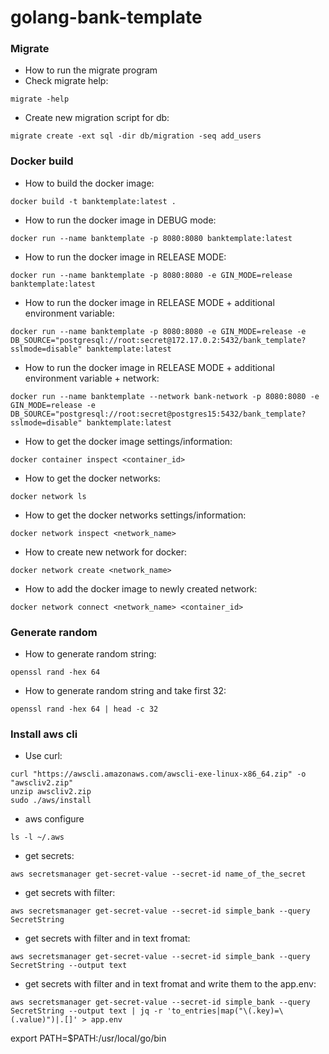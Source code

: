 # golang-bank-template


### Migrate

* How to run the migrate program 
* Check migrate help:
```
migrate -help
```
* Create new migration script for db:
```
migrate create -ext sql -dir db/migration -seq add_users
```

### Docker build

* How to build the docker image: 
```
docker build -t banktemplate:latest .
```

* How to run the docker image in DEBUG mode: 
```
docker run --name banktemplate -p 8080:8080 banktemplate:latest
```

* How to run the docker image in RELEASE MODE: 
```
docker run --name banktemplate -p 8080:8080 -e GIN_MODE=release banktemplate:latest
```

* How to run the docker image in RELEASE MODE + additional environment variable: 
```
docker run --name banktemplate -p 8080:8080 -e GIN_MODE=release -e DB_SOURCE="postgresql://root:secret@172.17.0.2:5432/bank_template?sslmode=disable" banktemplate:latest
```

* How to run the docker image in RELEASE MODE + additional environment variable + network: 
```
docker run --name banktemplate --network bank-network -p 8080:8080 -e GIN_MODE=release -e DB_SOURCE="postgresql://root:secret@postgres15:5432/bank_template?sslmode=disable" banktemplate:latest
```


* How to get the docker image settings/information: 
```
docker container inspect <container_id>
```

* How to get the docker networks: 
```
docker network ls 
```

* How to get the docker networks settings/information: 
```
docker network inspect <network_name>
```

* How to create new network for docker: 
```
docker network create <network_name> 
```

* How to add the docker image to newly created network: 
```
docker network connect <network_name> <container_id>
```

### Generate random

* How to generate random string: 
```
openssl rand -hex 64
```

* How to generate random string and take first 32: 
```
openssl rand -hex 64 | head -c 32
```


### Install aws cli

* Use curl:
```
curl "https://awscli.amazonaws.com/awscli-exe-linux-x86_64.zip" -o "awscliv2.zip"
unzip awscliv2.zip
sudo ./aws/install
```

* aws configure


```
ls -l ~/.aws
```

* get secrets:
```
aws secretsmanager get-secret-value --secret-id name_of_the_secret
```

* get secrets with filter:
```
aws secretsmanager get-secret-value --secret-id simple_bank --query SecretString
```

* get secrets with filter and in text fromat:
```
aws secretsmanager get-secret-value --secret-id simple_bank --query SecretString --output text
```

* get secrets with filter and in text fromat and write them to the app.env:
```
aws secretsmanager get-secret-value --secret-id simple_bank --query SecretString --output text | jq -r 'to_entries|map("\(.key)=\(.value)")|.[]' > app.env
```

export PATH=$PATH:/usr/local/go/bin